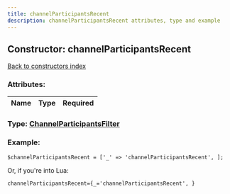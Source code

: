 ```yaml
---
title: channelParticipantsRecent
description: channelParticipantsRecent attributes, type and example
---
```

## Constructor: channelParticipantsRecent  
[Back to constructors index](index.md)



### Attributes:

| Name     |    Type       | Required |
|----------|:-------------:|---------:|



### Type: [ChannelParticipantsFilter](../types/ChannelParticipantsFilter.md)


### Example:

```
$channelParticipantsRecent = ['_' => 'channelParticipantsRecent', ];
```  

Or, if you're into Lua:  


```
channelParticipantsRecent={_='channelParticipantsRecent', }

```


